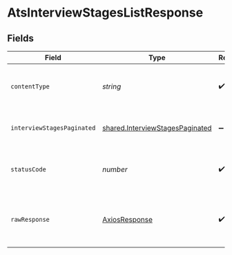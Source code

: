 # AtsInterviewStagesListResponse


## Fields

| Field                                                                                     | Type                                                                                      | Required                                                                                  | Description                                                                               |
| ----------------------------------------------------------------------------------------- | ----------------------------------------------------------------------------------------- | ----------------------------------------------------------------------------------------- | ----------------------------------------------------------------------------------------- |
| `contentType`                                                                             | *string*                                                                                  | :heavy_check_mark:                                                                        | HTTP response content type for this operation                                             |
| `interviewStagesPaginated`                                                                | [shared.InterviewStagesPaginated](../../../sdk/models/shared/interviewstagespaginated.md) | :heavy_minus_sign:                                                                        | The list of interview-stages was retrieved.                                               |
| `statusCode`                                                                              | *number*                                                                                  | :heavy_check_mark:                                                                        | HTTP response status code for this operation                                              |
| `rawResponse`                                                                             | [AxiosResponse](https://axios-http.com/docs/res_schema)                                   | :heavy_check_mark:                                                                        | Raw HTTP response; suitable for custom response parsing                                   |